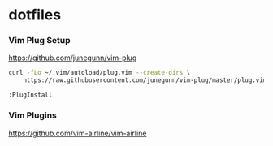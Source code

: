 # dotfiles

### Vim Plug Setup

https://github.com/junegunn/vim-plug

```sh
curl -fLo ~/.vim/autoload/plug.vim --create-dirs \
    https://raw.githubusercontent.com/junegunn/vim-plug/master/plug.vim
```

`:PlugInstall`

### Vim Plugins

https://github.com/vim-airline/vim-airline

